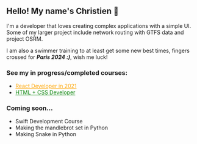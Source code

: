 ## Hello! My name's Christien 👋

I'm a developer that loves creating complex applications with a simple UI. Some of my larger project include network routing with GTFS data and project OSRM. 

I am also a swimmer training to at least get some new best times, fingers crossed for <em><strong>Paris 2024 :)</strong></em>, wish me luck!

### See my in progress/completed courses:

- <a style="color:orange" href ="https://www.udemy.com/course/complete-react-developer-zero-to-mastery/">React Developer in 2021</a>
- <a style="color:green" href="https://www.udemy.com/course/design-and-develop-a-killer-website-with-html5-and-css3/">HTML + CSS Developer</a>

### Coming soon...
- Swift Development Course
- Making the mandlebrot set in Python
- Making Snake in Python
